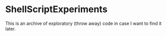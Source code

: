 ShellScriptExperiments
======================

This is an archive of exploratory (throw away) code in case I want to find it later.

